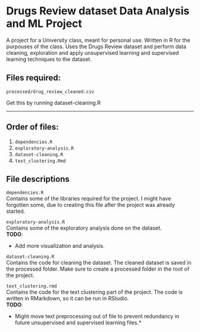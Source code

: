 # Drugs Review dataset Data Analysis and ML Project
A project for a University class, meant for personal use. Written in R for the purpouses of the class. Uses the Drugs Review dataset and perform data cleaning, exploration and apply unsupervised learning and supervised learning techniques to the dataset.
  
## Files required:
```processed/drug_review_cleaned.csv```  
  
Get this by running dataset-cleaning.R

---  

## Order of files:
1. ```dependencies.R```
2. ```exploratory-analysis.R```
3. ```dataset-cleaning.R```
4. ```text_clustering.Rmd```

## File descriptions 
```dependencies.R```  
Contains some of the libraries required for the project.
I might have forgotten some, due to creating this file after the project was already started.

```exploratory-analysis.R```  
Contains some of the exploratory analysis done on the dataset.  
**TODO**: 
* Add more visualization and analysis.

```dataset-cleaning.R```  
Contains the code for cleaning the dataset. The cleaned dataset is saved in the processed folder. Make sure to create a processed folder
in the root of the project.

```text_clustering.rmd```  
Contains the code for the text clustering part of the project. 
The code is written in RMarkdown, so it can be run in RStudio.  
**TODO**: 
* Might move text preprocessing out of file to prevent redundancy in future unsupervised and supervised learning files.*
